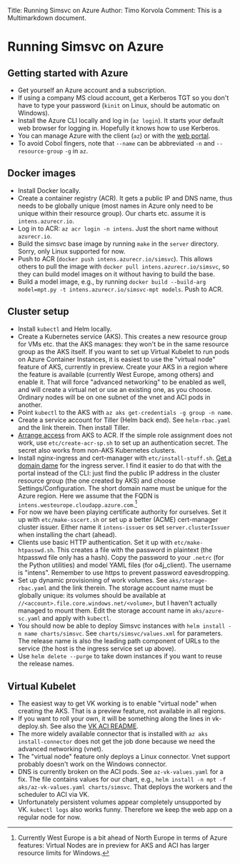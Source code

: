 Title: Running Simsvc on Azure
Author: Timo Korvola
Comment: This is a Multimarkdown document.

# Running Simsvc on Azure

## Getting started with Azure

- Get yourself an Azure account and a subscription.
- If using a company MS cloud account, get a Kerberos TGT so
  you don't have to type your password (`kinit` on Linux, should be
  automatic on Windows).
- Install the Azure CLI locally and log in (`az login`).  It starts
  your default web browser for logging in.  Hopefully it knows how to
  use Kerberos.
- You can manage Azure with the client (`az`) or with the [web
  portal](https://portal.azure.com/).
- To avoid Cobol fingers, note that `--name` can be abbreviated `-n`
  and `--resource-group` `-g` in `az`.

## Docker images

- Install Docker locally.
- Create a container registry (ACR).  It gets a public IP and DNS
  name, thus needs to be globally unique (most names in Azure only
  need to be unique within their resource group).  Our charts
  etc. assume it is `intens.azurecr.io`.
- Log in to ACR: `az acr login -n intens`.  Just the short name without
  `azurecr.io`.
- Build the simsvc base image by running `make` in the `server`
  directory.  Sorry, only Linux supported for now.
- Push to ACR (`docker push intens.azurecr.io/simsvc`).  This allows
  others to pull the image with `docker pull
  intens.azurecr.io/simsvc`, so they can build model images on it
  without having to build the base.
- Build a model image, e.g., by running `docker build --build-arg
  model=mpt.py -t intens.azurecr.io/simsvc-mpt models`.  Push to ACR.

## Cluster setup

- Install `kubectl` and Helm locally.
- Create a Kubernetes service (AKS).  This creates a new resource
  group for VMs etc. that the AKS manages: they won't be in the same
  resource group as the AKS itself.  If you want to set up Virtual
  Kubelet to run pods on Azure Container Instances, it is easiest to
  use the "virtual node" feature of AKS, currently in preview.  Create
  your AKS in a region where the feature is available (currently West
  Europe, among others) and enable it.  That will force "advanced
  networking" to be enabled as well, and will create a virtual net or
  use an existing one, as you choose.  Ordinary nodes will be on one
  subnet of the vnet and ACI pods in another.
- Point `kubectl` to the AKS with `az aks get-credentials -g group -n name`.
- Create a service account for Tiller (Helm back end).  See
  `helm-rbac.yaml` and the link therein.  Then install Tiller.
- [Arrange access][] from AKS to ACR.  If the simple role assignment
  does not work, use `etc/create-acr-sp.sh` to set up an
  authentication secret.  The secret also works from non-AKS
  Kubernetes clusters.
- Install nginx-ingress and cert-manager with `etc/install-stuff.sh`.
  [Get a domain dame][pubip] for the ingress server.  I find it easier
  to do that with the portal instead of the CLI: just find the public
  IP address in the cluster resource group (the one created by AKS)
  and choose Settings/Configuration.  The short domain name must be
  unique for the Azure region.  Here we assume that the FQDN is
  `intens.westeurope.cloudapp.azure.com`.[^go west]
- For now we have been playing certificate authority for ourselves.
  Set it up with `etc/make-sscert.sh` or set up a better (ACME)
  cert-manager cluster issuer.  Either name it `intens-issuer` os set
  `server.clusterIssuer` when installing the chart (ahead).
- Clients use basic HTTP authentication.  Set it up with
  `etc/make-htpasswd.sh`.  This creates a file with the password in
  plaintext (the htpasswd file only has a hash).  Copy the password
  to your `.netrc` (for the Python utilities) and model YAML files (for
  o4j_client).  The username is "intens".  Remember to use https to
  prevent password eavesdropping.
- Set up dynamic provisioning of work volumes.  See
  `aks/storage-rbac.yaml` and the link therein.  The storage account
  name must be globally unique: its volumes should be available at
  `//<account>.file.core.windows.net/<volume>`, but I haven't actually
  managed to mount them.  Edit the storage account name in
  `aks/azure-sc.yaml` and apply with `kubectl`.
- You should now be able to deploy Simsvc instances with `helm install
  -n name charts/simsvc`.  See `charts/simsvc/values.xml` for
  parameters.  The release name is also the leading path component of
  URLs to the service (the host is the ingress service set up above).
- Use `helm delete --purge` to take down instances if you want to reuse
  the release names.

[Arrange access]: https://docs.microsoft.com/en-us/azure/container-registry/container-registry-auth-aks
[pubip]: https://docs.microsoft.com/en-us/azure/aks/ingress-tls
[^go west]: Currently West Europe is a bit ahead of North Europe in
    terms of Azure features: Virtual Nodes are in preview for AKS and
    ACI has larger resource limits for Windows.

## Virtual Kubelet

- The easiest way to get VK working is to enable "virtual node" when
  creating the AKS.  That is a preview feature, not available in all regions.
- If you want to roll your own, it will be something along the lines
  in vk-deploy.sh.  See also the [VK ACI README][].
- The more widely available connector that is installed with `az aks
  install-connector` does not get the job done because we need the
  advanced networking (vnet).
- The "virtual node" feature only deploys a Linux connector.  Vnet
  support probably doesn't work on the Windows connector.
- DNS is currently broken on the ACI pods.  See `az-vk-values.yaml`
  for a fix.  The file contains values for our chart, e.g., `helm
  install -n mpt -f aks/az-vk-values.yaml charts/simsvc`.  That
  deploys the workers and the scheduler to ACI via VK.
- Unfortunately persistent volumes appear completely unsupported by
  VK.  `kubectl logs` also works funny.  Therefore we keep the web
  app on a regular node for now.

[VK ACI README]: https://github.com/virtual-kubelet/virtual-kubelet/blob/master/providers/azure/README.md
